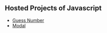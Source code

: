 ## Hosted Projects of Javascript

- [Guess Number](https://bespoke-jelly-fa682b.netlify.app/)
- [Modal](https://papaya-travesseiro-f43ffc.netlify.app/)
